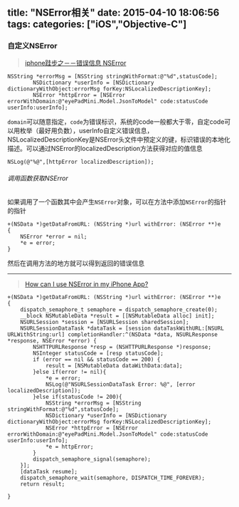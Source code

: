 title: "NSError相关"
date: 2015-04-10 18:06:56
tags:
categories: ["iOS","Objective-C"]
---

### 自定义NSError

> [iphone跬步之－－错误信息 NSError](http://www.cnblogs.com/xiaodao/archive/2012/07/04/2576292.html)


```objc
NSString *errorMsg = [NSString stringWithFormat:@"%d",statusCode];
        NSDictionary *userInfo = [NSDictionary dictionaryWithObject:errorMsg forKey:NSLocalizedDescriptionKey];
        NSError *httpError = [NSError errorWithDomain:@"eyePadMini.Model.JsonToModel" code:statusCode userInfo:userInfo];
```

`domain`可以随意指定，`code`为错误标识，系统的code一般都大于零，自定code可以用枚举（最好用负数），userInfo自定义错误信息，NSLocalizedDescriptionKey是NSError头文件中预定义的键，标识错误的本地化描述。可以通过NSError的localizedDescription方法获得对应的值信息
```objc
NSLog(@"%@",[httpError localizedDescription]);
```

###### 调用函数获取NSError
如果调用了一个函数其中会产生`NSError`对象，可以在方法中添加`NSError`的指针的指针
```objc
+(NSData *)getDataFromURL: (NSString *)url withError: (NSError **)e
{
    NSError *error = nil;
    *e = error;
}
```
然后在调用方法的地方就可以得到返回的错误信息

----

> [How can I use NSError in my iPhone App?](http://stackoverflow.com/questions/4654653/how-can-i-use-nserror-in-my-iphone-app)

```objc
+(NSData *)getDataFromURL: (NSString *)url withError: (NSError **)e
{
    dispatch_semaphore_t semaphore = dispatch_semaphore_create(0);
    __block NSMutableData *result = [[NSMutableData alloc] init];
    NSURLSession *session = [NSURLSession sharedSession];
    NSURLSessionDataTask *dataTask = [session dataTaskWithURL:[NSURL URLWithString:url] completionHandler:^(NSData *data, NSURLResponse *response, NSError *error) {
        NSHTTPURLResponse *resp = (NSHTTPURLResponse *)response;
        NSInteger statusCode = [resp statusCode];
        if (error == nil && statusCode == 200) {
            result = [NSMutableData dataWithData:data];
        }else if(error != nil){
            *e = error;
            NSLog(@"NSURLSessionDataTask Error: %@", [error localizedDescription]);
        }else if(statusCode != 200){
            NSString *errorMsg = [NSString stringWithFormat:@"%d",statusCode];
            NSDictionary *userInfo = [NSDictionary dictionaryWithObject:errorMsg forKey:NSLocalizedDescriptionKey];
            NSError *httpError = [NSError errorWithDomain:@"eyePadMini.Model.JsonToModel" code:statusCode userInfo:userInfo];
            *e = httpError;
        }
        dispatch_semaphore_signal(semaphore);
    }];
    [dataTask resume];
    dispatch_semaphore_wait(semaphore, DISPATCH_TIME_FOREVER);
    return result;

}

```
